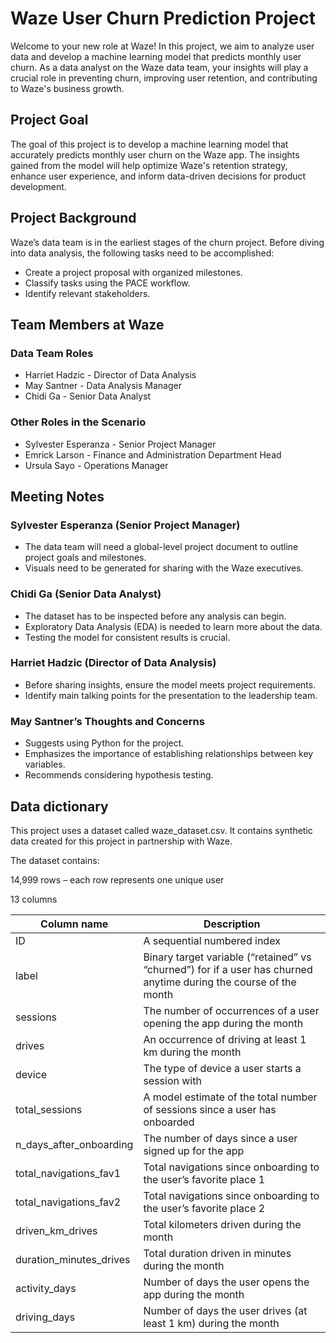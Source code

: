 # Waze User Churn Prediction Project

Welcome to your new role at Waze! In this project, we aim to analyze user data and develop a machine learning model that predicts monthly user churn. As a data analyst on the Waze data team, your insights will play a crucial role in preventing churn, improving user retention, and contributing to Waze's business growth.

## Project Goal

The goal of this project is to develop a machine learning model that accurately predicts monthly user churn on the Waze app. The insights gained from the model will help optimize Waze's retention strategy, enhance user experience, and inform data-driven decisions for product development.

## Project Background

Waze’s data team is in the earliest stages of the churn project. Before diving into data analysis, the following tasks need to be accomplished:

- Create a project proposal with organized milestones.
- Classify tasks using the PACE workflow.
- Identify relevant stakeholders.

## Team Members at Waze

### Data Team Roles
- Harriet Hadzic - Director of Data Analysis
- May Santner - Data Analysis Manager
- Chidi Ga - Senior Data Analyst

### Other Roles in the Scenario
- Sylvester Esperanza - Senior Project Manager
- Emrick Larson - Finance and Administration Department Head
- Ursula Sayo - Operations Manager

## Meeting Notes

### Sylvester Esperanza (Senior Project Manager)
- The data team will need a global-level project document to outline project goals and milestones.
- Visuals need to be generated for sharing with the Waze executives.

### Chidi Ga (Senior Data Analyst)
- The dataset has to be inspected before any analysis can begin.
- Exploratory Data Analysis (EDA) is needed to learn more about the data.
- Testing the model for consistent results is crucial.

### Harriet Hadzic (Director of Data Analysis)
- Before sharing insights, ensure the model meets project requirements.
- Identify main talking points for the presentation to the leadership team.

### May Santner’s Thoughts and Concerns
- Suggests using Python for the project.
- Emphasizes the importance of establishing relationships between key variables.
- Recommends considering hypothesis testing.

## Data dictionary

This project uses a dataset called waze_dataset.csv. It contains synthetic data created for this project in partnership with Waze. 

The dataset contains:

14,999 rows – each row represents one unique user 

13 columns

| Column name            | Description                                                |
|------------------------|------------------------------------------------------------|
| ID                     | A sequential numbered index                                |
| label                  | Binary target variable (“retained” vs “churned”) for if a user has churned anytime during the course of the month |
| sessions               | The number of occurrences of a user opening the app during the month |
| drives                 | An occurrence of driving at least 1 km during the month     |
| device                 | The type of device a user starts a session with             |
| total_sessions         | A model estimate of the total number of sessions since a user has onboarded |
| n_days_after_onboarding | The number of days since a user signed up for the app        |
| total_navigations_fav1 | Total navigations since onboarding to the user’s favorite place 1 |
| total_navigations_fav2 | Total navigations since onboarding to the user’s favorite place 2 |
| driven_km_drives       | Total kilometers driven during the month                    |
| duration_minutes_drives| Total duration driven in minutes during the month           |
| activity_days          | Number of days the user opens the app during the month      |
| driving_days           | Number of days the user drives (at least 1 km) during the month |
